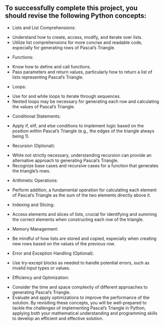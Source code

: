 ## To successfully complete this project, you should revise the following Python concepts:

* Lists and List Comprehensions:

- Understand how to create, access, modify, and iterate over lists.
- Utilize list comprehensions for more concise and readable code, especially for generating rows of Pascal’s Triangle.

* Functions:

- Know how to define and call functions.
- Pass parameters and return values, particularly how to return a list of lists representing Pascal’s Triangle.

* Loops:

- Use for and while loops to iterate through sequences.
- Nested loops may be necessary for generating each row and calculating the values of Pascal’s Triangle.

* Conditional Statements:

- Apply if, elif, and else conditions to implement logic based on the position within Pascal’s Triangle (e.g., the edges of the triangle always being 1).

* Recursion (Optional):

- While not strictly necessary, understanding recursion can provide an alternative approach to generating Pascal’s Triangle.
- Recognize base cases and recursive cases for a function that generates the triangle’s rows.

* Arithmetic Operations:

- Perform addition, a fundamental operation for calculating each element of Pascal’s Triangle as the sum of the two elements directly above it.

* Indexing and Slicing:

- Access elements and slices of lists, crucial for identifying and summing the correct elements when constructing each row of the triangle.

* Memory Management:

- Be mindful of how lists are stored and copied, especially when creating new rows based on the values of the previous row.

* Error and Exception Handling (Optional):

- Use try-except blocks as needed to handle potential errors, such as invalid input types or values.

* Efficiency and Optimization:

- Consider the time and space complexity of different approaches to generating Pascal’s Triangle.
- Evaluate and apply optimizations to improve the performance of the solution.
By revisiting these concepts, you will be well-prepared to tackle the challenges of implementing Pascal’s Triangle in Python, applying both your mathematical understanding and programming skills to develop an efficient and effective solution.
